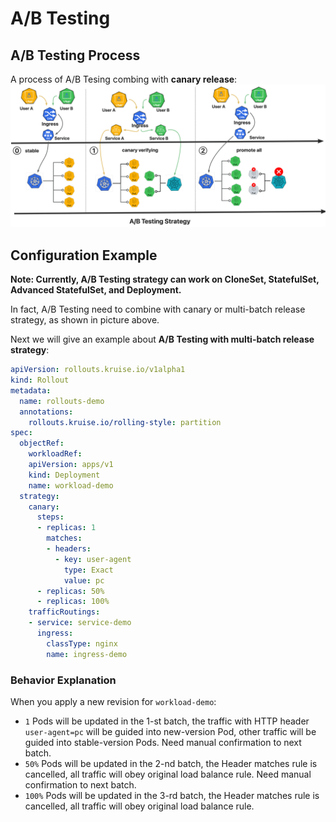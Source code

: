 # A/B Testing

## A/B Testing Process
A process of A/B Tesing combing with **canary release**:
![ab](../../static/img/rollouts/ab-testing.jpg)


## Configuration Example
**Note: Currently, A/B Testing strategy can work on CloneSet, StatefulSet, Advanced StatefulSet, and Deployment.**

In fact, A/B Testing need to combine with canary or multi-batch release strategy, as shown in picture above.

Next we will give an example about **A/B Testing with multi-batch release strategy**:

```YAML
apiVersion: rollouts.kruise.io/v1alpha1
kind: Rollout
metadata:
  name: rollouts-demo
  annotations:
    rollouts.kruise.io/rolling-style: partition
spec:
  objectRef:
    workloadRef:
    apiVersion: apps/v1
    kind: Deployment
    name: workload-demo
  strategy:
    canary:
      steps:
      - replicas: 1
        matches:
        - headers:
          - key: user-agent
            type: Exact
            value: pc
      - replicas: 50%
      - replicas: 100%
    trafficRoutings:
    - service: service-demo
      ingress:
        classType: nginx
        name: ingress-demo
```

### Behavior Explanation

When you apply a new revision for `workload-demo`:
- `1` Pods will be updated in the 1-st batch, the traffic with HTTP header `user-agent=pc` will be guided into new-version Pod, other traffic will be guided into stable-version Pods. Need manual confirmation to next batch.
- `50%` Pods will be updated in the 2-nd batch, the Header matches rule is cancelled, all traffic will obey original load balance rule. Need manual confirmation to next batch.
- `100%` Pods will be updated in the 3-rd batch, the Header matches rule is cancelled, all traffic will obey original load balance rule.

